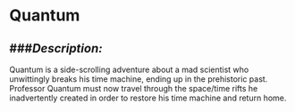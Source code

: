 Quantum
=======

###*Description:*
-----
Quantum is a side-scrolling adventure about a mad scientist who unwittingly breaks his time machine, ending up in the prehistoric past. Professor Quantum must now travel through the space/time rifts he inadvertently created in order to restore his time machine and return home.

